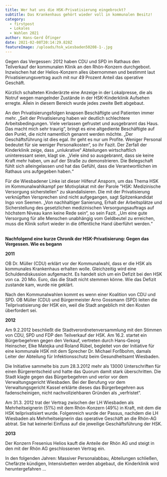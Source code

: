 ```yaml
---
title: Wer hat uns die HSK-Privatisierung eingebrockt?
subtitle: Das Krankenhaus gehört wieder voll in kommunalen Besitz!
category:
  - firstpost
  - Lokales
  - Wahlen 2021
author: Hans-Gerd Öfinger
date: 2021-02-08T20:14:29.828Z
featureImage: /uploads/hsk_wiesbaden50208-1-.jpg
---
```

Gegen das Vergessen: 2012 haben CDU und SPD im Rathaus den Teilverkauf der kommunalen Klinik an den Rhön-Konzern durchgeboxt. Inzwischen hat der Helios-Konzern alles übernommen und bestimmt laut Privatisierungsvertrag auch mit nur 49 Prozent Anteil das operative Geschäft. 

Kürzlich schalteten Kinderärzte eine Anzeige in der Lokalpresse, die als Notruf wegen mangelnder Zustände in der HSK-Kinderklinik Aufsehen erregte. Allein in diesem Bereich wurde jedes zweite Bett abgebaut. 

An den Privatisierungsfolgen knapsen Beschäftigte und Patienten immer mehr. „Seit der Privatisierung haben wir deutlich schlechtere Arbeitsbedingungen. Viele verlassen gefrustet und ausgebrannt das Haus. Das macht mich sehr traurig“, bringt es eine altgediente Beschäftigte auf den Punkt, die nicht namentlich genannt werden möchte. „Der Geschäftsführung ist dies egal. Ihr geht es nur um Profite. Weniger Personal bedeutet für sie weniger Personalkosten“, so ihr Fazit. Der Zerfall der Kinderklinik zeige, dass „unlukrative“ Abteilungen wirtschaftlich uninteressant seien, klagt sie. „Viele sind so ausgebrannt, dass sie keine Kraft mehr haben, um auf der Straße zu demonstrieren. Die Belegschaft fühlt sich alleingelassen und hat das Gefühl, dass die Verantwortlichen im Rathaus uns aufgegeben haben.“ 

Für die Wiesbadener Linke ist dieser Hilferuf Ansporn, um das Thema HSK im Kommunalwahlkampf per Motivplakat mit der Parole "HSK: Medizinische Versorgung sicherstellen" zu skandalisieren. Die mit der Privatisierung verknüpften Versprechen sind nicht aufgegangen, sagt Spitzenkandidat Ingo von Seemen. „Von nachhaltiger Sanierung, Erhalt der Arbeitsplätze und Sicherstellung des gesetzlichen medizinischen Versorgungsauftrags auf höchstem Niveau kann keine Rede sein“, so sein Fazit. „Um eine gute Versorgung für alle Menschen unabhängig vom Geldbeutel zu erreichen, muss die Klinik sofort wieder in die öffentliche Hand überführt werden.“

\
**Nachfolgend eine kurze Chronik der HSK-Privatisierung: Gegen das Vergessen. Wie es begann**

**2011**

OB Dr. Müller (CDU) erklärt vor der Kommunalwahl, dass er die HSK als kommunales Krankenhaus erhalten wolle. Gleichzeitig wird eine Schuldendiskussion aufgemacht. Es handelt sich um ein Defizit bei den HSK von ca. 20 Mio. Euro, das die Stadt nicht stemmen könne. Wie das Defizit zustande kam, wurde nie geklärt.

Nach den Kommunalwahlen kommt es wenn einer Koalition von CDU und SPD. OB Müller (CDU) und Bürgermeister Arno Gossmann (SPD) leiten die Teilprivatisierung der HSK ein, weil die Stadt angeblich mit den Kosten überfordert sei.

**2012**

Am 9.2.2012 beschließt die Stadtverordnetenversammlung mit den Stimmen von CDU, SPD und FDP den Teilverkauf der HSK. Am 16.2. startet ein Bürgerbegehren gegen den Verkauf, vertreten durch Hans-Georg Heinscher, Elke Matejka und Roland Rübel, begleitet von der Initiative für eine kommunale HSK mit dem Sprecher Dr. Michael Forßbohm, damals Leiter der Abteilung für Infektionsschutz beim Gesundheitsamt Wiesbaden.

Die Initiative sammelte bis zum 28.3.2012 mehr als 13000 Unterschriften für einen Bürgerentscheid und hatte das Quorum damit stark überschritten. Die Stadt klagte gegen das Bürgerbegehren und verlor vor dem Verwaltungsgericht Wiesbaden. Bei der Berufung vor dem Verwaltungsgericht Kassel erklärte dieses das Bürgerbegehren aus fadenscheinigen, nicht nachvollziehbaren Gründen als „verfristet“.

Am 31.3. 2012 trat der Vertrag zwischen der LH Wiesbaden als Mehrheitseignerin (51%) mit dem Rhön-Konzern (49%) in Kraft, mit dem die HSK teilprivatisiert wurde. Folgenreich wurde der Passus, nachdem die LH Wiesbaden als Mehrheitseignerin das operative Geschäft an die Rhön-AG abtrat. Sie hat keinerlei Einfluss auf die jeweilige Geschäftsführung der HSK.

**2013**

Der Konzern Fresenius Helios kauft die Anteile der Rhön AG und steigt in den mit der Rhön AG geschlossenen Vertrag ein.

In den folgenden Jahren: Massiver Personalabbau, Abteilungen schließen, Chefärzte kündigen, Intensivbetten werden abgebaut, die Kinderklinik wird heruntergefahren …